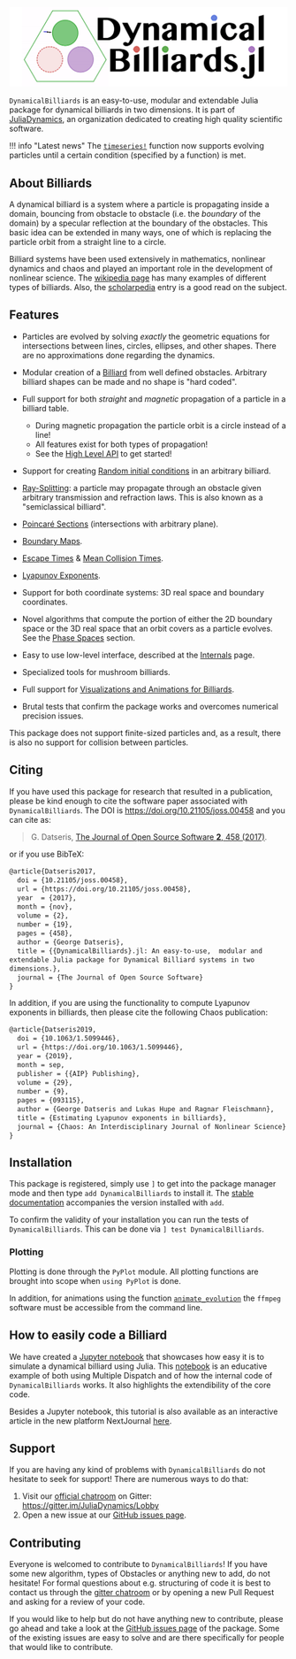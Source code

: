 ![DynamicalBilliards v3.0 Logo: The Julia billiard](https://github.com/JuliaDynamics/JuliaDynamics/blob/master/videos/billiards/DynamicalBilliards_logo_animated.gif?raw=true)

`DynamicalBilliards` is an easy-to-use, modular and extendable Julia package for
dynamical billiards in two dimensions.
It is part of [JuliaDynamics](https://juliadynamics.github.io/JuliaDynamics/), an organization dedicated to creating high quality scientific software.

!!! info "Latest news"
    The [`timeseries!`](@ref) function now supports evolving particles until a certain condition (specified by a function) is met.

## About Billiards

A dynamical billiard is a system where a particle is propagating inside a domain,
bouncing from obstacle to obstacle (i.e. the *boundary* of the domain) by a specular reflection at the boundary of the obstacles. This basic idea can be extended in many ways, one of which is replacing the particle orbit from a straight line to a circle.

Billiard systems have been used extensively in mathematics, nonlinear dynamics and chaos and played an important role in the development of nonlinear science.
The [wikipedia page](https://en.wikipedia.org/wiki/Dynamical_billiards) has many examples of different types of billiards. Also, the [scholarpedia](http://www.scholarpedia.org/article/Dynamical_billiards) entry is a good read on the subject.

## Features

* Particles are evolved by solving *exactly* the geometric equations for intersections between lines, circles, ellipses, and other shapes. There are no approximations done regarding the dynamics.
* Modular creation of a [Billiard](@ref) from well defined obstacles. Arbitrary billiard shapes can be made and no shape is "hard coded".
* Full support for both *straight*  and *magnetic* propagation of a particle in a billiard table.
  * During magnetic propagation the particle orbit is a circle instead of a line!
  * All features exist for both types of propagation!
  * See the [High Level API](@ref) to get started!

* Support for creating [Random initial conditions](@ref) in an arbitrary billiard.
* [Ray-Splitting](@ref): a particle may propagate
  through an obstacle given arbitrary transmission and refraction
  laws. This is also known as a "semiclassical billiard".
* [Poincaré Sections](@ref) (intersections with arbitrary plane).
* [Boundary Maps](@ref).
* [Escape Times](@ref) & [Mean Collision Times](@ref).
* [Lyapunov Exponents](@ref).
* Support for both coordinate systems: 3D real space and boundary coordinates.
* Novel algorithms that compute the portion of either the 2D boundary space or the 3D real space that an orbit covers as a particle evolves. See the [Phase Spaces](@ref) section.
* Easy to use low-level interface, described at the [Internals](@ref) page.
* Specialized tools for mushroom billiards.
* Full support for [Visualizations and Animations for Billiards](@ref).
* Brutal tests that confirm the package works and overcomes numerical precision issues.

This package does not support finite-sized particles and, as a result, there is also no support for collision between particles.

## Citing
If you have used this package for research that resulted in a publication, please be
kind enough to cite the software paper associated with `DynamicalBilliards`.
The DOI is
https://doi.org/10.21105/joss.00458 and you can cite as:

> G. Datseris, [The Journal of Open Source Software **2**, 458 (2017)](https://doi.org/10.21105/joss.00458).

or if you use BibTeX:
```
@article{Datseris2017,
  doi = {10.21105/joss.00458},
  url = {https://doi.org/10.21105/joss.00458},
  year  = {2017},
  month = {nov},
  volume = {2},
  number = {19},
  pages = {458},
  author = {George Datseris},
  title = {{DynamicalBilliards}.jl: An easy-to-use,  modular and extendable Julia package for Dynamical Billiard systems in two dimensions.},
  journal = {The Journal of Open Source Software}
}
```

In addition, if you are using the functionality to compute Lyapunov exponents
in billiards, then please cite the following Chaos publication:
```
@article{Datseris2019,
  doi = {10.1063/1.5099446},
  url = {https://doi.org/10.1063/1.5099446},
  year = {2019},
  month = sep,
  publisher = {{AIP} Publishing},
  volume = {29},
  number = {9},
  pages = {093115},
  author = {George Datseris and Lukas Hupe and Ragnar Fleischmann},
  title = {Estimating Lyapunov exponents in billiards},
  journal = {Chaos: An Interdisciplinary Journal of Nonlinear Science}
}
```



## Installation

This package is registered, simply use `]` to get into the package manager mode and then type `add DynamicalBilliards` to install it.
The [stable documentation](https://juliadynamics.github.io/DynamicalBilliards.jl/stable/) accompanies the version installed with `add`.

To confirm the validity of your installation you can run the tests of `DynamicalBilliards`. This can be done via `] test DynamicalBilliards`.

### Plotting
Plotting is done through the `PyPlot` module. All plotting functions are brought into scope when `using PyPlot` is done.

In addition, for animations using the function [`animate_evolution`](@ref) the
`ffmpeg` software must be accessible from the command line.



## How to easily code a Billiard

We have created a [Jupyter notebook](https://nbviewer.jupyter.org/github/JuliaDynamics/JuliaDynamics/blob/master/tutorials/Billiards%20Example/billiards_example.ipynb) that showcases how easy it is to simulate a dynamical billiard using Julia. This [notebook](https://nbviewer.jupyter.org/github/JuliaDynamics/JuliaDynamics/blob/master/tutorials/Billiards%20Example/billiards_example.ipynb) is an educative example of both using Multiple Dispatch and of how the internal code of `DynamicalBilliards` works. It also highlights the extendibility of the core code.

Besides a Jupyter notebook, this tutorial is also available as an interactive article in the new platform NextJournal [here](https://nextjournal.com/julia/billiard).




## Support
If you are having any kind of problems with `DynamicalBilliards` do not hesitate to seek for support! There are numerous ways to do that:

1. Visit our [official chatroom](https://gitter.im/JuliaDynamics/Lobby) on Gitter: https://gitter.im/JuliaDynamics/Lobby
2. Open a new issue at our [GitHub issues page](https://github.com/JuliaDynamics/DynamicalBilliards.jl/issues).


## Contributing
Everyone is welcomed to contribute to `DynamicalBilliards`! If you have some new
algorithm, types of Obstacles or anything new to add, do not hesitate! For formal
questions about e.g. structuring of code it is best to contact us through the [gitter
chatroom](https://gitter.im/JuliaDynamics/Lobby) or by opening a new Pull Request and asking for a review of your code.

If you would like to help but do not have anything new to contribute, please go ahead
and take a look at the [GitHub issues page](https://github.com/JuliaDynamics/DynamicalBilliards.jl/issues) of the package.
Some of the existing issues are easy to solve and are there specifically for people that would
like to contribute.
